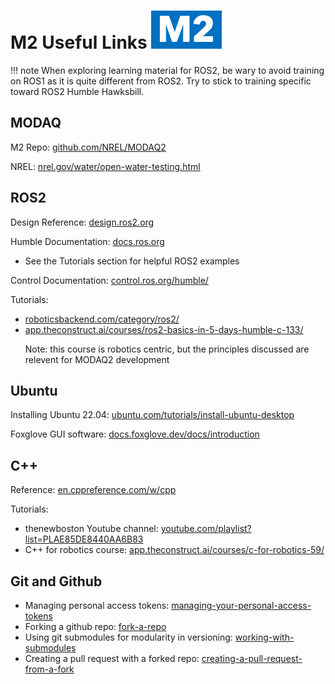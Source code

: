 <style>
    img[src*='#left'] {
     float: left;
    }
    img[src*='#right'] {
        float: right;
    }
    img[src*='#center'] {
        display: block;
        margin: auto;
    }
</style>

# M2 Useful Links ![MODAQ M2 Links](img/m2_logo.png#right)

!!! note
    When exploring learning material for ROS2, be wary to avoid training on ROS1 as it is quite different from ROS2. Try to stick to training specific toward ROS2 Humble Hawksbill.

## MODAQ

M2 Repo: [github.com/NREL/MODAQ2](https://github.com/NREL/MODAQ2)

NREL: [nrel.gov/water/open-water-testing.html](https://www.nrel.gov/water/open-water-testing.html)

## ROS2

</a>Design Reference: <a href="https://design.ros2.org" target="_blank">design.ros2.org</a>

</a>Humble Documentation: <a href="https://docs.ros.org/en/humble/index.html#" target="_blank">docs.ros.org</a>  
- See the Tutorials section for helpful ROS2 examples 

</a>Control Documentation: <a href="https://control.ros.org/humble/index.html" target="_blank">control.ros.org/humble/</a>

<p>Tutorials:</p>
<ul>
<li><a href="https://roboticsbackend.com/category/ros2/" target="_blank">roboticsbackend.com/category/ros2/</a>  
<li><a href="https://app.theconstruct.ai/courses/ros2-basics-in-5-days-humble-c-133/" target="_blank">app.theconstruct.ai/courses/ros2-basics-in-5-days-humble-c-133/</a>
<p>Note: this course is robotics centric, but the principles discussed are relevent for MODAQ2 development</p> 
</ul>


## Ubuntu

</a>Installing Ubuntu 22.04: <a href="https://ubuntu.com/tutorials/install-ubuntu-desktop#1-overview" target="_blank">ubuntu.com/tutorials/install-ubuntu-desktop</a>

</a>Foxglove GUI software: <a href="https://docs.foxglove.dev/docs/introduction" target="_blank">docs.foxglove.dev/docs/introduction</a>


## C++

</a>Reference: <a href="https://en.cppreference.com/w/cpp" target="_blank">en.cppreference.com/w/cpp</a>

<p>Tutorials:</p>


- </a>thenewboston Youtube channel: <a href="https://www.youtube.com/playlist?list=PLAE85DE8440AA6B83" target="_blank">youtube.com/playlist?list=PLAE85DE8440AA6B83</a>  
- </a>C++ for robotics course: <a href="https://app.theconstruct.ai/courses/c-for-robotics-59/" target="_blank">app.theconstruct.ai/courses/c-for-robotics-59/</a>



## Git and Github
- </a>Managing personal access tokens: <a href="https://docs.github.com/en/authentication/keeping-your-account-and-data-secure/managing-your-personal-access-tokens" target="_blank">managing-your-personal-access-tokens</a>
- </a>Forking a github repo: <a href="https://docs.github.com/en/pull-requests/collaborating-with-pull-requests/working-with-forks/fork-a-repo" target="_blank">fork-a-repo</a>
- </a>Using git submodules for modularity in versioning: <a href="https://github.blog/open-source/git/working-with-submodules/" target="_blank">working-with-submodules</a>
- </a>Creating a pull request with a forked repo: <a href="https://docs.github.com/en/pull-requests/collaborating-with-pull-requests/proposing-changes-to-your-work-with-pull-requests/creating-a-pull-request-from-a-fork" target="_blank">creating-a-pull-request-from-a-fork</a>
